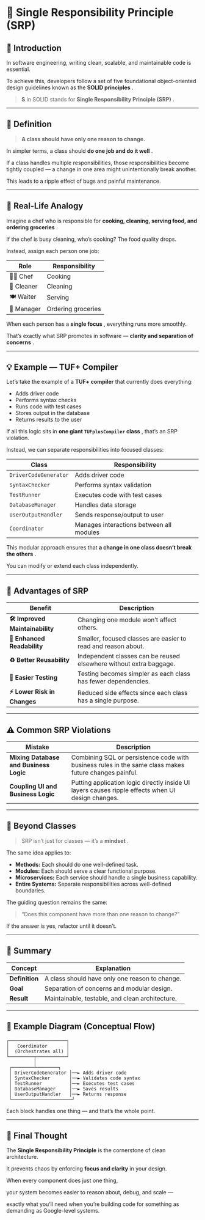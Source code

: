 # 🧱 Single Responsibility Principle (SRP)

## 📘 Introduction

In software engineering, writing clean, scalable, and maintainable code is essential.

To achieve this, developers follow a set of five foundational object-oriented design guidelines known as the  **SOLID principles** .

> **S** in SOLID stands for  **Single Responsibility Principle (SRP)** .

---

## 🧩 Definition

> **A class should have only one reason to change.**

In simpler terms, a class should  **do one job and do it well** .

If a class handles multiple responsibilities, those responsibilities become tightly coupled — a change in one area might unintentionally break another.

This leads to a ripple effect of bugs and painful maintenance.

---

## 🍳 Real-Life Analogy

Imagine a chef who is responsible for  **cooking, cleaning, serving food, and ordering groceries** .

If the chef is busy cleaning, who’s cooking? The food quality drops.

Instead, assign each person one job:

| Role        | Responsibility     |
| ----------- | ------------------ |
| 👨‍🍳 Chef | Cooking            |
| 🧹 Cleaner  | Cleaning           |
| 🍽️ Waiter | Serving            |
| 🧾 Manager  | Ordering groceries |

When each person has a  **single focus** , everything runs more smoothly.

That’s exactly what SRP promotes in software —  **clarity and separation of concerns** .

---

## 💡 Example — TUF+ Compiler

Let’s take the example of a **TUF+ compiler** that currently does everything:

* Adds driver code
* Performs syntax checks
* Runs code with test cases
* Stores output in the database
* Returns results to the user

If all this logic sits in  **one giant `TUFplusCompiler` class** , that’s an SRP violation.

Instead, we can separate responsibilities into focused classes:

| Class                   | Responsibility                           |
| ----------------------- | ---------------------------------------- |
| `DriverCodeGenerator` | Adds driver code                         |
| `SyntaxChecker`       | Performs syntax validation               |
| `TestRunner`          | Executes code with test cases            |
| `DatabaseManager`     | Handles data storage                     |
| `UserOutputHandler`   | Sends response/output to user            |
| `Coordinator`         | Manages interactions between all modules |

This modular approach ensures that  **a change in one class doesn’t break the others** .

You can modify or extend each class independently.

---

## 🧠 Advantages of SRP

| Benefit                                 | Description                                                        |
| --------------------------------------- | ------------------------------------------------------------------ |
| **🛠️ Improved Maintainability** | Changing one module won’t affect others.                          |
| **📖 Enhanced Readability**       | Smaller, focused classes are easier to read and reason about.      |
| **♻️ Better Reusability**       | Independent classes can be reused elsewhere without extra baggage. |
| **🧪 Easier Testing**             | Testing becomes simpler as each class has fewer dependencies.      |
| **⚡ Lower Risk in Changes**      | Reduced side effects since each class has a single purpose.        |

---

## ⚠️ Common SRP Violations

| Mistake                                      | Description                                                                                           |
| -------------------------------------------- | ----------------------------------------------------------------------------------------------------- |
| **Mixing Database and Business Logic** | Combining SQL or persistence code with business rules in the same class makes future changes painful. |
| **Coupling UI and Business Logic**     | Putting application logic directly inside UI layers causes ripple effects when UI design changes.     |

---

## 🧭 Beyond Classes

> SRP isn’t just for classes — it’s a  **mindset** .

The same idea applies to:

* **Methods:** Each should do one well-defined task.
* **Modules:** Each should serve a clear functional purpose.
* **Microservices:** Each service should handle a single business capability.
* **Entire Systems:** Separate responsibilities across well-defined boundaries.

The guiding question remains the same:

> “Does this component have more than one reason to change?”

If the answer is yes, refactor until it doesn’t.

---

## 🧩 Summary

| Concept              | Explanation                                     |
| -------------------- | ----------------------------------------------- |
| **Definition** | A class should have only one reason to change.  |
| **Goal**       | Separation of concerns and modular design.      |
| **Result**     | Maintainable, testable, and clean architecture. |

---

## 🧰 Example Diagram (Conceptual Flow)

<pre class="overflow-visible!" data-start="4276" data-end="4672"><div class="contain-inline-size rounded-2xl relative bg-token-sidebar-surface-primary"><div class="sticky top-9"><div class="absolute end-0 bottom-0 flex h-9 items-center pe-2"><div class="bg-token-bg-elevated-secondary text-token-text-secondary flex items-center gap-4 rounded-sm px-2 font-sans text-xs"></div></div></div><div class="overflow-y-auto p-4" dir="ltr"><code class="whitespace-pre! language-text"><span><span>┌─────────────────────┐
│   Coordinator       │
│  (Orchestrates all) │
└─────────┬───────────┘
          │
 ┌────────┴────────┐
 │ DriverCodeGenerator │──► Adds driver code
 │ SyntaxChecker       │──► Validates code syntax
 │ TestRunner          │──► Executes test cases
 │ DatabaseManager     │──► Saves results
 │ UserOutputHandler   │──► Returns response
 └──────────────────────┘
</span></span></code></div></div></pre>

Each block handles one thing — and that’s the whole point.

---

## 🧾 Final Thought

The **Single Responsibility Principle** is the cornerstone of clean architecture.

It prevents chaos by enforcing **focus and clarity** in your design.

When every component does just one thing,

your system becomes easier to reason about, debug, and scale —

exactly what you’ll need when you’re building code for something as demanding as Google-level systems.
